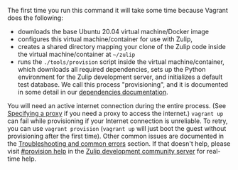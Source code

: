 The first time you run this command it will take some time because Vagrant
does the following:

- downloads the base Ubuntu 20.04 virtual machine/Docker image
- configures this virtual machine/container for use with Zulip,
- creates a shared directory mapping your clone of the Zulip code inside the
  virtual machine/container at `~/zulip`
- runs the `./tools/provision` script inside the virtual machine/container, which
  downloads all required dependencies, sets up the Python environment for
  the Zulip development server, and initializes a default test
  database. We call this process "provisioning", and it is documented
  in some detail in our [dependencies documentation](/subsystems/dependencies.md).

You will need an active internet connection during the entire
process. (See [Specifying a proxy](/development/setup-recommended.md#specifying-a-proxy) if you need a
proxy to access the internet.) `vagrant up` can fail while
provisioning if your Internet connection is unreliable. To retry, you
can use `vagrant provision` (`vagrant up` will just boot the guest
without provisioning after the first time). Other common issues are
documented in the
[Troubleshooting and common errors](/development/setup-recommended.md#troubleshooting-and-common-errors)
section. If that doesn't help, please visit
[#provision help](https://chat.zulip.org/#narrow/stream/21-provision-help)
in the [Zulip development community server](https://zulip.com/development-community/) for
real-time help.

